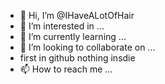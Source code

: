 - 👋 Hi, I’m @IHaveALotOfHair
- 👀 I’m interested in ...
- 🌱 I’m currently learning ...
- 💞️ I’m looking to collaborate on ...
- first in github nothing insdie
- 📫 How to reach me ...

<!---
IHaveALotOfHair/IHaveALotOfHair is a ✨ special ✨ repository because its `README.md` (this file) appears on your GitHub profile.

This is the first time for me to edit in github,
You can click the Preview link to take a look at your changes.
--->
